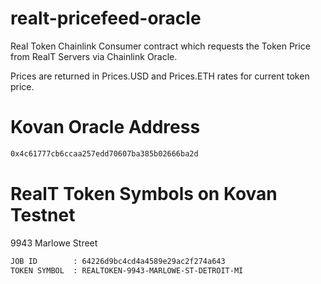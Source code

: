 # realt-pricefeed-oracle
Real Token Chainlink Consumer contract which requests the Token Price from RealT Servers via Chainlink Oracle.

Prices are returned in Prices.USD and Prices.ETH rates for current token price.

# Kovan Oracle Address
```sh
0x4c61777cb6ccaa257edd70607ba385b02666ba2d
```

# RealT Token Symbols on Kovan Testnet

9943 Marlowe Street
```sh
JOB ID        : 64226d9bc4cd4a4589e29ac2f274a643
TOKEN SYMBOL  : REALTOKEN-9943-MARLOWE-ST-DETROIT-MI
```

